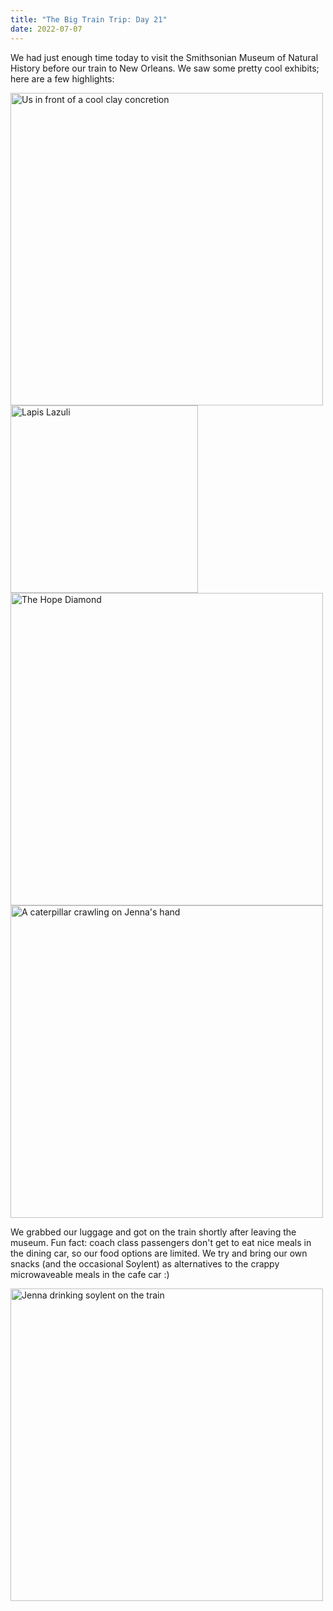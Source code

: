 ```yaml
---
title: "The Big Train Trip: Day 21"
date: 2022-07-07
---
```


We had just enough time today to visit the Smithsonian Museum of Natural History before our train to New Orleans. We saw some pretty cool exhibits; here are a few highlights:

<img src="/github-pages-with-jekyll/docs/assets/images/day21_clay.jpg" alt="Us in front of a cool clay concretion" width="500"/>

<img src="/github-pages-with-jekyll/docs/assets/images/day21_lapis.jpg" alt="Lapis Lazuli" width="300"/>

<img src="/github-pages-with-jekyll/docs/assets/images/day21_diamond.jpg" alt="The Hope Diamond" width="500"/>

<img src="/github-pages-with-jekyll/docs/assets/images/day21_worm.gif" alt="A caterpillar crawling on Jenna's hand" width="500"/>

We grabbed our luggage and got on the train shortly after leaving the museum. Fun fact: coach class passengers don't get to eat nice meals in the dining car, so our food options are limited. We try and bring our own snacks (and the occasional Soylent) as alternatives to the crappy microwaveable meals in the cafe car :)

<img src="/github-pages-with-jekyll/docs/assets/images/day21_soylent.jpg" alt="Jenna drinking soylent on the train" width="500"/>
 
